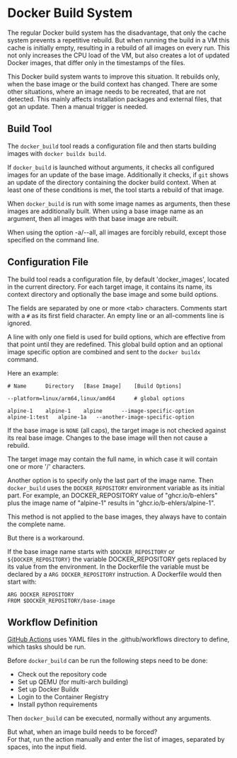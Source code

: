 # Docker Build System

The regular Docker build system has the disadvantage,
that only the cache system prevents a repetitive rebuild.
But when running the build in a VM this cache is initially
empty, resulting in a rebuild of all images on every run.
This not only increases the CPU load of the VM, but also
creates a lot of updated Docker images, that differ only
in the timestamps of the files.

This Docker build system wants to improve this situation.
It rebuilds only, when the base image or the build context
has changed. There are some other situations, where an
image needs to be recreated, that are not detected.
This mainly affects installation packages and external
files, that got an update. Then a manual trigger is needed.


## Build Tool

The `docker_build` tool reads a configuration file and
then starts building images with `docker buildx build`.

If `docker_build` is launched without arguments, it checks
all configured images for an update of the base image.
Additionally it checks, if `git` shows an update of
the directory containing the docker build context.
When at least one of these conditions is met, the tool
starts a rebuild of that image.

When `docker_build` is run with some image names as
arguments, then these images are additionally built.
When using a base image name as an argument, then all
images with that base image are rebuilt.

When using the option -a/--all, all images are forcibly
rebuild, except those specified on the command line.


## Configuration File

The build tool reads a configuration file, by default
'docker_images', located in the current directory. For each
target image, it contains its name, its context directory
and optionally the base image and some build options.

The fields are separated by one or more \<tab\> characters.
Comments start with a `#` as its first field character.
An empty line or an all-comments line is ignored.

A line with only one field is used for build options,
which are effective from that point until they are redefined.
This global build option and an optional image specific option
are combined and sent to the `docker buildx` command.

Here an example:

```
# Name		Directory	[Base Image]	[Build Options]

--platform=linux/arm64,linux/amd64		# global options

alpine-1	alpine-1	alpine		--image-specific-option
alpine-1:test	alpine-1a	--another-image-specific-option
```

If the base image is `NONE` (all caps), the target
image is not checked against its real base image.
Changes to the base image will then not cause a rebuild.

The target image may contain the full name, in which
case it will contain one or more '/' characters.

Another option is to specify only the last part of the
image name. Then `docker_build` uses the `DOCKER_REPOSITORY`
environment variable as its initial part. For example, an
DOCKER_REPOSITORY value of "ghcr.io/b-ehlers" plus the image
name of "alpine-1" results in "ghcr.io/b-ehlers/alpine-1".

This method is not applied to the base images, they always
have to contain the complete name.

But there is a workaround.

If the base image name starts with `$DOCKER_REPOSITORY`
or `${DOCKER_REPOSITORY}` the variable DOCKER_REPOSITORY
gets replaced by its value from the environment.
In the Dockerfile the variable must be declared by a
`ARG DOCKER_REPOSITORY` instruction. A Dockerfile would
then start with:

```
ARG DOCKER_REPOSITORY
FROM $DOCKER_REPOSITORY/base-image
```


## Workflow Definition

[GitHub Actions](https://docs.github.com/en/actions)
uses YAML files in the .github/workflows directory
to define, which tasks should be run.

Before `docker_build` can be run the following steps
need to be done:

* Check out the repository code
* Set up QEMU (for multi-arch building)
* Set up Docker Buildx
* Login to the Container Registry
* Install python requirements

Then `docker_build` can be executed,
normally without any arguments.

But what, when an image build needs to be forced?  
For that, run the action manually and enter the list
of images, separated by spaces, into the input field.
